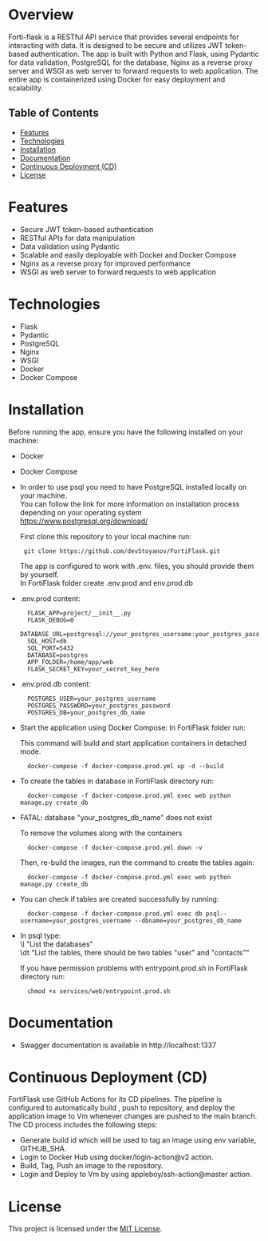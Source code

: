 # Overview

Forti-flask is a RESTful API service that provides several endpoints  for interacting with data. It is designed to be secure and utilizes JWT token-based authentication. The app is built with Python and Flask, using Pydantic for data validation, PostgreSQL for the database,  Nginx as a reverse proxy server and WSGI as web server to forward requests to web application. The entire app is containerized using Docker for easy deployment and scalability.

## Table of Contents

- [Features](#features)
- [Technologies](#technologies)
- [Installation](#installation)
- [Documentation](#documentation)
- [Continuous Deployment (CD)](#continuous-deployment-cd)
- [License](#license)


# Features

* Secure JWT token-based authentication
* RESTful APIs for data manipulation
* Data validation using Pydantic
* Scalable and easily deployable with Docker and Docker Compose
* Nginx as a reverse proxy for improved performance
* WSGI as web server to forward requests to web application

# Technologies
* Flask
* Pydantic
* PostgreSQL
* Nginx
* WSGI
* Docker
* Docker Compose

# Installation

Before running the app, ensure you have the following installed on your machine:

* Docker
* Docker Compose 
* In order to use psql you need to have PostgreSQL installed locally on your machine.   
  You can follow the link for more information on installation process depending on your operating system  
  https://www.postgresql.org/download/

    First clone this repository to your local machine run:  
     
       git clone https://github.com/devStoyanov/FortiFlask.git

    The app is configured to work with .env. files,
    you should provide them by yourself.  
    In FortiFlask folder create .env.prod and env.prod.db

* .env.prod content:

        FLASK_APP=project/__init__.py  
        FLASK_DEBUG=0  
        DATABASE_URL=postgresql://your_postgres_username:your_postgres_password@db:5432/your_db_name  
        SQL_HOST=db  
        SQL_PORT=5432  
        DATABASE=postgres  
        APP_FOLDER=/home/app/web  
        FLASK_SECRET_KEY=your_secret_key_here

* .env.prod.db content:

        POSTGRES_USER=your_postgres_username  
        POSTGRES_PASSWORD=your_postgres_password   
        POSTGRES_DB=your_postgres_db_name  


* Start the application using Docker Compose:
    In FortiFlask folder run:  

    This command will build and start application containers in detached mode.

        docker-compose -f docker-compose.prod.yml up -d --build



* To create the tables in database in FortiFlask directory run:  

        docker-compose -f docker-compose.prod.yml exec web python manage.py create_db  

* FATAL:  database "your_postgres_db_name" does not exist  

    To remove the volumes along with the containers

        docker-compose -f docker-compose.prod.yml down -v  


    Then, re-build the images, run the command to create the tables again:  

        docker-compose -f docker-compose.prod.yml exec web python manage.py create_db
  
* You can check if tables are created successfully by running: 

        docker-compose -f docker-compose.prod.yml exec db psql--username=your_postgres_username --dbname=your_postgres_db_name

* In psql type:   
    \l "List the databases"  
    \dt "List the tables, there should be two tables "user" and "contacts""

    If you have permission problems with entrypoint.prod.sh in FortiFlask directory run:  

        chmod +x services/web/entrypoint.prod.sh

# Documentation

* Swagger documentation is available in http://localhost:1337


# Continuous Deployment (CD)

FortiFlask use GitHub Actions for its CD pipelines. The pipeline is configured to automatically build , push to repository, and deploy the application image to Vm  whenever changes are pushed to the main branch. The CD process includes the following steps:
* Generate build id which will be used to tag an image using env variable, GITHUB_SHA.
* Login to Docker Hub using docker/login-action@v2 action.
* Build, Tag, Push an image to the repository.
* Login and Deploy to Vm by using appleboy/ssh-action@master action.

# License

This project is licensed under the [MIT License](https://opensource.org/licenses/MIT).





